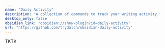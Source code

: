 ```yaml
---
name: "Daily Activity"
description: "A collection of commands to track your writing activity."
desktop_only: false
obsidian_link: "obsidian://show-plugin?id=daily-activity"
url: "https://github.com/trydalch/obsidian-daily-activity"
---
```


TKTK
